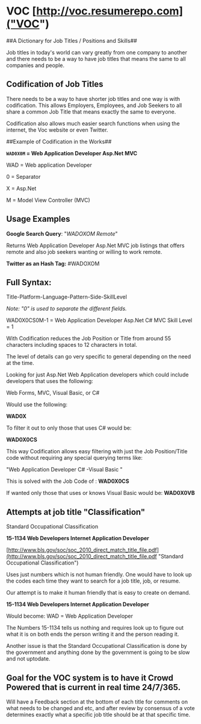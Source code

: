 # VOC  [http://voc.resumerepo.com]("VOC")

##A Dictionary for Job Titles / Positions and Skills##

Job titles in today's world can vary greatly from one company to another and there needs to be a way to have job titles that means the same to all companies and people.




## Codification of Job Titles  ##

There needs to be a way to have shorter job titles and one way is with codification.  This allows Employers, Employees, and Job Seekers to all share a common Job Title that means exactly the same to everyone.

Codification also allows much easier search functions when using the internet, the Voc website or even Twitter.



##Example of Codification in the Works##

**`WAD0X0M` = Web Application Developer Asp.Net MVC**


WAD = Web application Developer

0 = Separator

X = Asp.Net

M = Model View Controller (MVC)



## Usage Examples ##


**Google Search Query**:  "*WADOXOM Remote*" 

Returns Web Application Developer Asp.Net MVC job listings that offers remote and also job seekers wanting or willing to work remote.


**Twitter as an Hash Tag:**  #WADOXOM  



## Full Syntax: ##

Title-Platform-Language-Pattern-Side-SkillLevel


*Note: "0" is used to separate the different fields.*


WAD0X0CS0M-1   =  Web Application Developer Asp.Net C# MVC Skill Level = 1


With Codification reduces the Job Position or Title from around 55 characters including spaces to 12 characters in total.


The level of details can go very specific to general depending on the need at the time.

Looking for just Asp.Net Web Application developers which could include developers that uses the following: 

Web Forms, MVC, Visual Basic, or C# 

Would use the following:

**WAD0X**


To filter it out to only those that uses C# would be:

**WAD0X0CS**


This way Codification allows easy filtering with just the Job Position/Title code without requiring any special querying terms like:

"Web Application Developer C# -Visual Basic "

This is solved with the Job Code of : **WAD0X0CS**
 

If wanted only those that uses or knows Visual Basic would be:  **WAD0X0VB**



## Attempts at job title "Classification" ##

Standard Occupational Classification

**15-1134 Web Developers Internet Application Developer**


[http://www.bls.gov/soc/soc_2010_direct_match_title_file.pdf](http://www.bls.gov/soc/soc_2010_direct_match_title_file.pdf "Standard Occupational Classification")

Uses just numbers which is not human friendly.  One would have to look up the codes each time they want to search for a job title, job, or resume.

Our attempt is to make it human friendly that is easy to create on demand.


**15-1134 Web Developers Internet Application Developer**


Would become:  WAD   = Web Application Developer

The Numbers 15-1134 tells us nothing and requires look up to figure out what it is on both ends the person writing it and the person reading it.


Another issue is that the Standard Occupational Classification is done by the government and anything done by the government is going to be slow and not uptodate.


## Goal for the VOC system is to have it Crowd Powered that is current in real time 24/7/365. ##


Will have a Feedback section at the bottom of each title for comments on what needs to be changed and etc, and after review by consensus of a vote determines exactly what a specific job title should be at that specific time. 
 
